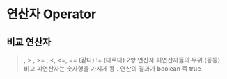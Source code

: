 # 연산자 Operator

## 비교 연산자
>   , > , >= , <, <=, == (같다) != (다르다) 
>   2항 연산자
>   피연산자들의 우위 (동등) 비교
>   피연산자는 숫자형을 가지게 됨 . 
>   연산의 결과가 boolean 즉 true 
